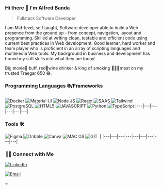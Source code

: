 ### Hi there 👋 I'm Alfred Banda
> Fullstack Software Developer 





 <p>
I am Mid-level, self taught, Software developer able to build a Web presence from the ground up - from concept, navigation, layout and programming. Skilled at writing clean, testable and efficient code using current best practices in Web development. Good learner, hard worker and team player who is proficient in an array of scripting languages and multimedia Web tools. My background in business and development has honed my soft skills into what they are today!

Big movie🎥 buff, red🍷wine drinker & king of smoking 🍗🍖🐔meat on my trusted Traegar 650 😁.

</p>

### Programming Languages 🌐/Frameworks
<p align="center">
<img src="" alt="">

<img src="https://img.shields.io/badge/Docker-2CA5E0?style=for-the-badge&logo=docker&logoColor=white" alt="Docker"> <img src="https://img.shields.io/badge/Material%20UI-007FFF?style=for-the-badge&logo=mui&logoColor=white" alt="Material UI"> <img src="https://img.shields.io/badge/Node.js-339933?style=for-the-badge&logo=nodedotjs&logoColor=white" alt="Node JS"> <img src="https://img.shields.io/badge/React-20232A?style=for-the-badge&logo=react&logoColor=61DAFB" alt="React"> <img src="https://img.shields.io/badge/Sass-CC6699?style=for-the-badge&logo=sass&logoColor=white" alt="SAAS"> <img src="https://img.shields.io/badge/Tailwind_CSS-38B2AC?style=for-the-badge&logo=tailwind-css&logoColor=white" alt="Tailwind"> <img src="https://img.shields.io/badge/PostgreSQL-316192?style=for-the-badge&logo=postgresql&logoColor=white" alt="PostgreSQL"> <img src="https://img.shields.io/badge/HTML5-E34F26?style=for-the-badge&logo=html5&logoColor=white" alt="HTML5"> <img src="https://img.shields.io/badge/JavaScript-323330?style=for-the-badge&logo=javascript&logoColor=F7DF1E" alt="JAVASCRIPT"> <img src="https://img.shields.io/badge/Python-FFD43B?style=for-the-badge&logo=python&logoColor=blue" alt="Python"> <img src="https://img.shields.io/badge/TypeScript-007ACC?style=for-the-badge&logo=typescript&logoColor=white" alt="TypeScript">
|---|---|---|---|---|---| 
</p>

### Tools 🛠️
<p align="center"> 

 <img src="https://img.shields.io/badge/Figma-F24E1E?style=for-the-badge&logo=figma&logoColor=white" alt="Figma" > <img src="https://img.shields.io/badge/Dribbble-EA4C89?style=for-the-badge&logo=dribbble&logoColor=white" alt="Dribble"> <img src="https://img.shields.io/badge/Canva-%2300C4CC.svg?&style=for-the-badge&logo=Canva&logoColor=white" alt="Canva"> <img src="https://img.shields.io/badge/mac%20os-000000?style=for-the-badge&logo=apple&logoColor=white" alt="MAC OS"> <img src="https://img.shields.io/badge/GIT-E44C30?style=for-the-badge&logo=git&logoColor=white" alt="GIT"> <img src="" alt="">  | 
|---|---|---|---|---|---|---|---|---|
</p>


<h3> 🤝🏻 Connect with Me </h3>

<p align="center">

<a href="https://www.linkedin.com/in/alfred-b-8a5b84231/" target="_blank"><img alt="LinkedIn" src="https://img.shields.io/badge/LinkedIn-0077B5?style=for-the-badge&logo=linkedin&logoColor=white"></a>

<a href="mailto:alfred.banda1986@gmail.com"><img alt="Email" src="https://img.shields.io/badge/Email-alfred.banda1986@gmail.com-blue?style=flat&logo=gmail"></a>
</p>


⭐️ 
